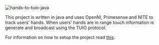 ![hands-to-tuio-java](https://raw.githubusercontent.com/wiki/synergynet/hands-to-tuio-java/handsTUIO.png)

This project is written in java and uses OpenNI, Primesense and NITE to track users' hands.  When users' hands are in range touch information is generate and broadcast using the TUIO protocol.

For information on how to setup the project read [this](https://github.com/synergynet/hands-to-tuio-java/wiki/Hands-To-Tuio-Setup).
